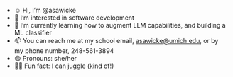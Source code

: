 - ☺️ Hi, I’m @asawicke
- 👀 I’m interested in software development
- 🌱 I’m currently learning how to augment LLM capabilities, and building a ML classifier
- 📫 You can reach me at my school email, asawicke@umich.edu, or by my phone number, 248-561-3894
- 😄 Pronouns: she/her
- 🤹‍♀️ Fun fact: I can juggle (kind of!)

<!---
asawicke/asawicke is a ✨ special ✨ repository because its `README.md` (this file) appears on your GitHub profile.
You can click the Preview link to take a look at your changes.
--->
